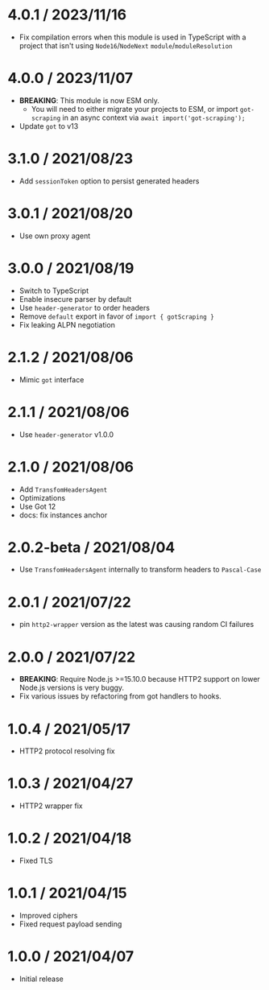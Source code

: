 4.0.1 / 2023/11/16
====================
- Fix compilation errors when this module is used in TypeScript with a project that isn't using `Node16`/`NodeNext` `module`/`moduleResolution`

4.0.0 / 2023/11/07
====================
- **BREAKING**: This module is now ESM only.
  - You will need to either migrate your projects to ESM, or import `got-scraping` in an async context via `await import('got-scraping');`
- Update `got` to v13

3.1.0 / 2021/08/23
====================
- Add `sessionToken` option to persist generated headers

3.0.1 / 2021/08/20
====================
- Use own proxy agent

3.0.0 / 2021/08/19
====================
- Switch to TypeScript
- Enable insecure parser by default
- Use `header-generator` to order headers
- Remove `default` export in favor of `import { gotScraping }`
- Fix leaking ALPN negotiation

2.1.2 / 2021/08/06
====================
- Mimic `got` interface

2.1.1 / 2021/08/06
====================
- Use `header-generator` v1.0.0

2.1.0 / 2021/08/06
====================
- Add `TransfomHeadersAgent`
- Optimizations
- Use Got 12
- docs: fix instances anchor

2.0.2-beta / 2021/08/04
====================
- Use `TransfomHeadersAgent` internally to transform headers to `Pascal-Case`

2.0.1 / 2021/07/22
====================
- pin `http2-wrapper` version as the latest was causing random CI failures

2.0.0 / 2021/07/22
====================
- **BREAKING**: Require Node.js >=15.10.0 because HTTP2 support on lower Node.js versions is very buggy.
- Fix various issues by refactoring from got handlers to hooks.

1.0.4 / 2021/05/17
====================
- HTTP2 protocol resolving fix

1.0.3 / 2021/04/27
====================
- HTTP2 wrapper fix

1.0.2 / 2021/04/18
====================
- Fixed TLS

1.0.1 / 2021/04/15
====================
- Improved ciphers
- Fixed request payload sending

1.0.0 / 2021/04/07
====================
- Initial release
